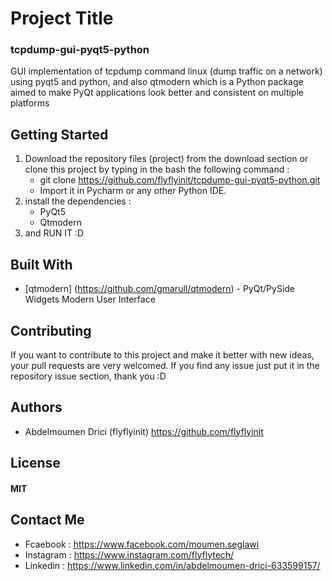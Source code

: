 
# Project Title
### tcpdump-gui-pyqt5-python
GUI implementation of tcpdump command linux (dump traffic on a network) using pyqt5 and python, and also qtmodern which is a Python package aimed to make PyQt applications look better and consistent on multiple platforms

## Getting Started

1. Download the repository files (project) from the download section or clone this project by typing in the bash the following command :
	* git clone https://github.com/flyflyinit/tcpdump-gui-pyqt5-python.git
	* Import it in Pycharm or any other Python IDE.
2. install the dependencies :
	* PyQt5
	* Qtmodern
3. and RUN IT :D

## Built With

* [qtmodern] (https://github.com/gmarull/qtmodern) - PyQt/PySide Widgets Modern User Interface

## Contributing
If you want to contribute to this project and make it better with new ideas, your pull requests are very welcomed. 
If you find any issue just put it in the repository issue section, thank you  :D

## Authors
* Abdelmoumen Drici  (flyflyinit) https://github.com/flyflyinit

## License
#### MIT

## Contact Me
* Fcaebook : https://www.facebook.com/moumen.seglawi
* Instagram : https://www.instagram.com/flyflytech/
* Linkedin : https://www.linkedin.com/in/abdelmoumen-drici-633599157/
